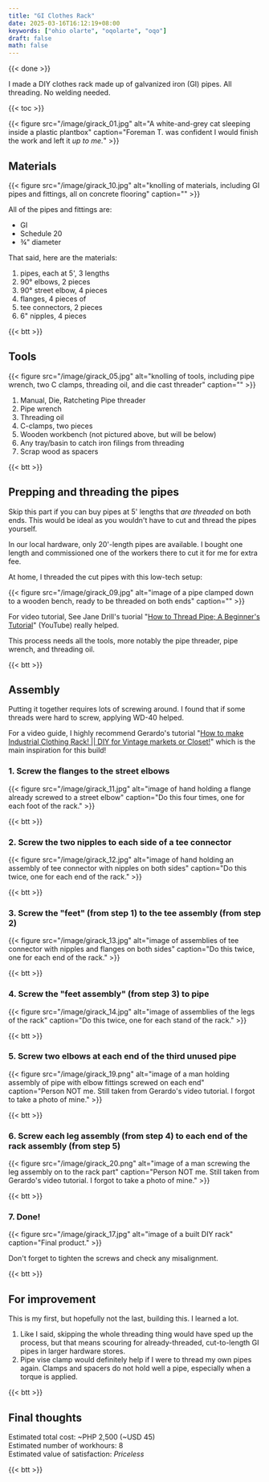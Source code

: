 ```yaml
---
title: "GI Clothes Rack"
date: 2025-03-16T16:12:19+08:00
keywords: ["ohio olarte", "oqolarte", "oqo"]
draft: false
math: false
---
```


{{< done >}}

I made a DIY clothes rack made up of galvanized iron (GI) pipes. All
threading. No welding needed.

{{< toc >}}

{{< figure src="/image/girack_01.jpg" alt="A white-and-grey cat sleeping inside a plastic plantbox" caption="Foreman T. was confident I would finish the work and left it *up to me.*" >}}

## Materials

{{< figure src="/image/girack_10.jpg" alt="knolling of materials, including GI pipes and fittings, all on concrete flooring" caption="" >}}

All of the pipes and fittings are:
- GI
- Schedule 20
- ¾" diameter

That said, here are the materials:

1. pipes, each at 5', 3 lengths
2. 90° elbows, 2 pieces
3. 90° street elbow, 4 pieces
4. flanges, 4 pieces of
5. tee connectors, 2 pieces
6. 6" nipples, 4 pieces

{{< btt >}}

## Tools

{{< figure src="/image/girack_05.jpg" alt="knolling of tools, including pipe wrench, two C clamps, threading oil, and die cast threader" caption="" >}}

1. Manual, Die, Ratcheting Pipe threader
2. Pipe wrench
3. Threading oil
4. C-clamps, two pieces
5. Wooden workbench (not pictured above, but will be below)
6. Any tray/basin to catch iron filings from threading
7. Scrap wood as spacers

{{< btt >}}

## Prepping and threading the pipes

Skip this part if you can buy pipes at 5' lengths that *are threaded* on
both ends. This would be ideal as you wouldn't have to cut and thread
the pipes yourself.

In our local hardware, only 20'-length pipes are available. I bought one
length and commissioned one of the workers there to cut it for me for
extra fee.

At home, I threaded the cut pipes with this low-tech setup:

{{< figure src="/image/girack_09.jpg" alt="image of a pipe clamped down to a wooden bench, ready to be threaded on both ends" caption="" >}}

For video tutorial, See Jane Drill's tuorial "[How to Thread Pipe; A Beginner's Tutorial](https://www.youtube.com/watch?v=32pzriZO1xc)" (YouTube) really helped.

This process needs all the tools, more notably the pipe threader, pipe
wrench, and threading oil.

{{< btt >}}

## Assembly

Putting it together requires lots of screwing around. I found that if
some threads were hard to screw, applying WD-40 helped.

For a video guide, I highly recommend Gerardo's tutorial "[How to make Industrial Clothing Rack! || DIY for Vintage markets or Closet!](https://www.youtube.com/watch?v=EFgqlDB_Rac)" which is the main inspiration for this build!

### 1. Screw the flanges to the street elbows

{{< figure src="/image/girack_11.jpg" alt="image of hand holding a flange already screwed to a street elbow" caption="Do this four times, one for each foot of the rack." >}}

{{< btt >}}

### 2. Screw the two nipples to each side of a tee connector

{{< figure src="/image/girack_12.jpg" alt="image of hand holding an assembly of tee connector with nipples on both sides" caption="Do this twice, one for each end of the rack." >}}

{{< btt >}}

### 3. Screw the "feet" (from step 1) to the tee assembly (from step 2)

{{< figure src="/image/girack_13.jpg" alt="image of assemblies of tee connector with nipples and flanges on both sides" caption="Do this twice, one for each end of the rack." >}}

{{< btt >}}

### 4. Screw the "feet assembly" (from step 3) to pipe

{{< figure src="/image/girack_14.jpg" alt="image of assemblies of the legs of the rack" caption="Do this twice, one for each stand of the rack." >}}

{{< btt >}}

### 5. Screw two elbows at each end of the third unused pipe

{{< figure src="/image/girack_19.png" alt="image of a man holding assembly of pipe with elbow fittings screwed on each end" caption="Person NOT me. Still taken from Gerardo's video tutorial. I forgot to take a photo of mine." >}}

{{< btt >}}

### 6. Screw each leg assembly (from step 4) to each end of the rack assembly (from step 5)

{{< figure src="/image/girack_20.png" alt="image of a man screwing the leg assembly on to the rack part" caption="Person NOT me. Still taken from Gerardo's video tutorial. I forgot to take a photo of mine." >}}

{{< btt >}}

### 7. Done!

{{< figure src="/image/girack_17.jpg" alt="image of a built DIY rack" caption="Final product." >}}

Don't forget to tighten the screws and check any misalignment.

{{< btt >}}

## For improvement

This is my first, but hopefully not the last, building this. I learned a
lot.

1. Like I said, skipping the whole threading thing would have sped up
   the process, but that means scouring for already-threaded,
   cut-to-length GI pipes in larger hardware stores.
2. Pipe vise clamp would definitely help if I were to thread my own
   pipes again. Clamps and spacers do not hold well a pipe, especially when a
   torque is applied.

{{< btt >}}

## Final thoughts

Estimated total cost: ~PHP 2,500 (~USD 45)  
Estimated number of workhours: 8  
Estimated value of satisfaction: *Priceless*

{{< btt >}}
